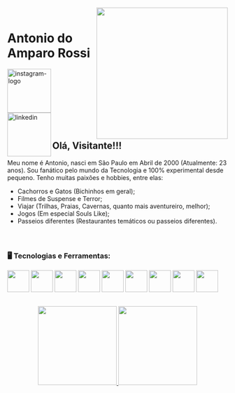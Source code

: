 <!-- Obrigado jeniblodev, pela ideia de Layout, ainda estou engatinhando no UX ;D  -->

<img align="right" width="300px" style="margin-top:20px" src="https://i.ibb.co/g6xwd3s/oi-bit-removebg-preview.png">

<br>
<br>

<div display="inline-block">
    <h1 align="left">Antonio do Amparo Rossi</h1>
    <a href="https://www.instagram.com/a_r0ss1/">
        <img width="100" height="100" src="https://img.icons8.com/carbon-copy/100/instagram-new--v1.png" alt="instagram-logo">
    </a>
    <a href="https://www.linkedin.com/in/antonioamparorossi/">
        <img align="left" width="100" height="100" src="https://img.icons8.com/carbon-copy/100/linkedin.png" alt="linkedin"/>
    </a>
</div>

<br>
<br>

## Olá, Visitante!!!

Meu nome é Antonio, nasci em São Paulo em Abril de 2000 (Atualmente: 23 anos). Sou fanático pelo mundo da Tecnologia e 100% experimental desde pequeno. Tenho muitas paixões e hobbies, entre elas:

- Cachorros e Gatos (Bichinhos em geral);
- Filmes de Suspense e Terror;
- Viajar (Trilhas, Praias, Cavernas, quanto mais aventureiro, melhor);
- Jogos (Em especial Souls Like);
- Passeios diferentes (Restaurantes temáticos ou passeios diferentes).

<br>

##

### 🖥️ Tecnologias e Ferramentas: 

<img width="50px" src="https://cdn.jsdelivr.net/gh/devicons/devicon/icons/html5/html5-original-wordmark.svg" />
<img width="50px" src="https://cdn.jsdelivr.net/gh/devicons/devicon/icons/css3/css3-original-wordmark.svg" />
<img width="50px" src="https://cdn.jsdelivr.net/gh/devicons/devicon/icons/python/python-original.svg" />
<img width="50px" src="https://cdn.jsdelivr.net/gh/devicons/devicon/icons/nodejs/nodejs-original.svg" />
<img width="50px" src="https://cdn.jsdelivr.net/gh/devicons/devicon/icons/react/react-original-wordmark.svg" />
<img width="50px" src="https://cdn.jsdelivr.net/gh/devicons/devicon/icons/typescript/typescript-plain.svg" />
<img width="50px" src="https://cdn.jsdelivr.net/gh/devicons/devicon/icons/mysql/mysql-original.svg" />
<img width="50px" src="https://cdn.jsdelivr.net/gh/devicons/devicon/icons/docker/docker-original.svg" />
<img width="50px" src="https://cdn.jsdelivr.net/gh/devicons/devicon/icons/github/github-original.svg" />




##
<p align="center">
<a href="https://github.com/jeniblodev">
  <img height="180em" src="https://github-readme-stats-eight-theta.vercel.app/api?username=amprossi&show_icons=true&theme=algolia&include_all_commits=true&count_private=true"/>
  <img height="180em" src="https://github-readme-stats-eight-theta.vercel.app/api/top-langs/?username=amprossi&layout=compact&langs_count=8&theme=algolia"/>
</a>
</p>